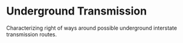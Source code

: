 # Underground Transmission
Characterizing right of ways around possible underground interstate transmission routes.
